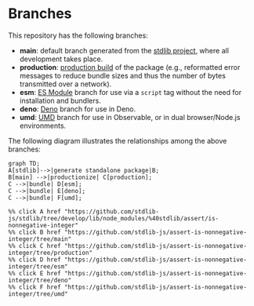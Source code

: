 <!--

@license Apache-2.0

Copyright (c) 2022 The Stdlib Authors.

Licensed under the Apache License, Version 2.0 (the "License");
you may not use this file except in compliance with the License.
You may obtain a copy of the License at

    http://www.apache.org/licenses/LICENSE-2.0

Unless required by applicable law or agreed to in writing, software
distributed under the License is distributed on an "AS IS" BASIS,
WITHOUT WARRANTIES OR CONDITIONS OF ANY KIND, either express or implied.
See the License for the specific language governing permissions and
limitations under the License.

-->

# Branches

This repository has the following branches:

-   **main**: default branch generated from the [stdlib project][stdlib-url], where all development takes place.
-   **production**: [production build][production-url] of the package (e.g., reformatted error messages to reduce bundle sizes and thus the number of bytes transmitted over a network).
-   **esm**: [ES Module][esm-url] branch for use via a `script` tag without the need for installation and bundlers.
-   **deno**: [Deno][deno-url] branch for use in Deno.
-   **umd**: [UMD][umd-url] branch for use in Observable, or in dual browser/Node.js environments.

The following diagram illustrates the relationships among the above branches:

```mermaid
graph TD;
A[stdlib]-->|generate standalone package|B;
B[main] -->|productionize| C[production];
C -->|bundle| D[esm];
C -->|bundle| E[deno];
C -->|bundle| F[umd];

%% click A href "https://github.com/stdlib-js/stdlib/tree/develop/lib/node_modules/%40stdlib/assert/is-nonnegative-integer"
%% click B href "https://github.com/stdlib-js/assert-is-nonnegative-integer/tree/main"
%% click C href "https://github.com/stdlib-js/assert-is-nonnegative-integer/tree/production"
%% click D href "https://github.com/stdlib-js/assert-is-nonnegative-integer/tree/esm"
%% click E href "https://github.com/stdlib-js/assert-is-nonnegative-integer/tree/deno"
%% click F href "https://github.com/stdlib-js/assert-is-nonnegative-integer/tree/umd"
```

[stdlib-url]: https://github.com/stdlib-js/stdlib/tree/develop/lib/node_modules/%40stdlib/assert/is-nonnegative-integer
[production-url]: https://github.com/stdlib-js/assert-is-nonnegative-integer/tree/production
[deno-url]: https://github.com/stdlib-js/assert-is-nonnegative-integer/tree/deno
[umd-url]: https://github.com/stdlib-js/assert-is-nonnegative-integer/tree/umd
[esm-url]: https://github.com/stdlib-js/assert-is-nonnegative-integer/tree/esm